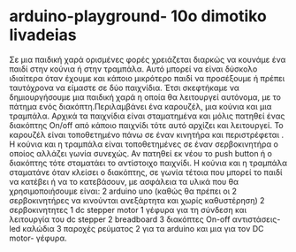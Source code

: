 # arduino-playground- 10o dimotiko livadeias
Σε μια παιδική χαρά ορισμένες φορές χρειάζεται διαρκώς να κουνάμε ένα παιδί στην κούνια ή στην τραμπάλα. Αυτό μπορεί να είναι δύσκολο ιδιαίτερα όταν έχουμε και κάποιο μικρότερο παιδί να προσέξουμε ή πρέπει ταυτόχρονα να είμαστε σε δύο παιχνίδια. Έτσι σκεφτήκαμε να δημιουργήσουμε μια παιδική χαρά η οποία θα λειτουργεί αυτόνομα, με το πάτημα ενός διακόπτη.Περιλαμβάνει ένα καρουζέλ, μια κούνια και μια τραμπάλα. 
Αρχικά τα παιχνίδια είναι σταματημένα και μόλις πατηθεί ένας διακόπτης On/off από κάποιο παιχνίδι τότε αυτό αρχίζει και λειτουργεί. Το καρουζέλ είναι τοποθετημένο πάνω σε έναν κινητήρα και περιστρέφεται . Η κούνια και η τραμπάλα είναι τοποθετημένες σε έναν σερβοκινητήρα ο οποίος αλλάζει γωνία συνεχώς. Αν πατηθεί εκ νέου το push button ή ο διακόπτης τότε σταματάει το αντίστοιχο παιχνίδι. Η κούνια και η τραμπάλα σταματάνε όταν κλείσει ο διακόπτης, σε γωνία τέτοια που μπορεί το παιδί να κατέβει ή να το κατεβάσουν, με ασφάλεια
τα υλικά που θα χρησιμοποιήσουμε είναι:
2 arduino uno (καθώς θα πρέπει οι 2 σερβοκινητήρες να κινούνται ανεξάρτητα και χωρίς καθυστέρηση)
2 σερβοκινητητες
1 dc stepper motor
1 γέφυρα για τη σύνδεση και λειτουργία του dc stepper
2 breadboard
3 διακόπτες On-off
αντιστάσεις- led
καλώδια
3 παροχές ρεύματος 2 για τα arduino και μια για τον DC motor- γέφυρα.
